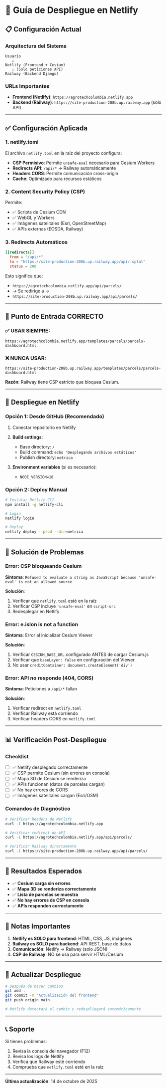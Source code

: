# 🚀 Guía de Despliegue en Netlify

## 📋 Configuración Actual

### **Arquitectura del Sistema**

```
Usuario
   ↓
Netlify (Frontend + Cesium)
   ↓ (Solo peticiones API)
Railway (Backend Django)
```

### **URLs Importantes**

- **Frontend (Netlify)**: `https://agrotechcolombia.netlify.app`
- **Backend (Railway)**: `https://site-production-208b.up.railway.app` (solo API)

---

## ✅ Configuración Aplicada

### 1. **netlify.toml**

El archivo `netlify.toml` en la raíz del proyecto configura:

- **CSP Permisivo**: Permite `unsafe-eval` necesario para Cesium Workers
- **Redirects API**: `/api/*` → Railway automáticamente
- **Headers CORS**: Permite comunicación cross-origin
- **Cache**: Optimizado para recursos estáticos

### 2. **Content Security Policy (CSP)**

Permite:
- ✅ Scripts de Cesium CDN
- ✅ WebGL y Workers
- ✅ Imágenes satelitales (Esri, OpenStreetMap)
- ✅ APIs externas (EOSDA, Railway)

### 3. **Redirects Automáticos**

```toml
[[redirects]]
  from = "/api/*"
  to = "https://site-production-208b.up.railway.app/api/:splat"
  status = 200
```

Esto significa que:
- `https://agrotechcolombia.netlify.app/api/parcels/` 
- → Se redirige a → 
- `https://site-production-208b.up.railway.app/api/parcels/`

---

## 🎯 Punto de Entrada CORRECTO

### ✅ **USAR SIEMPRE:**
```
https://agrotechcolombia.netlify.app/templates/parcels/parcels-dashboard.html
```

### ❌ **NUNCA USAR:**
```
https://site-production-208b.up.railway.app/templates/parcels/parcels-dashboard.html
```

**Razón**: Railway tiene CSP estricto que bloquea Cesium.

---

## 🔧 Despliegue en Netlify

### **Opción 1: Desde GitHub (Recomendado)**

1. Conectar repositorio en Netlify
2. **Build settings**:
   - Base directory: `/`
   - Build command: `echo 'Desplegando archivos estáticos'`
   - Publish directory: `metrica`

3. **Environment variables** (si es necesario):
   - `NODE_VERSION=18`

### **Opción 2: Deploy Manual**

```bash
# Instalar Netlify CLI
npm install -g netlify-cli

# Login
netlify login

# Deploy
netlify deploy --prod --dir=metrica
```

---

## 🐛 Solución de Problemas

### **Error: CSP bloqueando Cesium**

**Síntoma**: `Refused to evaluate a string as JavaScript because 'unsafe-eval' is not an allowed source`

**Solución**: 
1. Verificar que `netlify.toml` esté en la raíz
2. Verificar CSP incluye `'unsafe-eval'` en `script-src`
3. Redesplegar en Netlify

### **Error: e.islon is not a function**

**Síntoma**: Error al inicializar Cesium Viewer

**Solución**:
1. Verificar `CESIUM_BASE_URL` configurado ANTES de cargar Cesium.js
2. Verificar que `baseLayer: false` en configuración del Viewer
3. No usar `creditContainer: document.createElement('div')`

### **Error: API no responde (404, CORS)**

**Síntoma**: Peticiones a `/api/*` fallan

**Solución**:
1. Verificar redirect en `netlify.toml`
2. Verificar Railway está corriendo
3. Verificar headers CORS en `netlify.toml`

---

## 📊 Verificación Post-Despliegue

### **Checklist**

- [ ] ✅ Netlify desplegado correctamente
- [ ] ✅ CSP permite Cesium (sin errores en consola)
- [ ] ✅ Mapa 3D de Cesium se renderiza
- [ ] ✅ APIs funcionan (datos de parcelas cargan)
- [ ] ✅ No hay errores de CORS
- [ ] ✅ Imágenes satelitales cargan (Esri/OSM)

### **Comandos de Diagnóstico**

```bash
# Verificar headers de Netlify
curl -I https://agrotechcolombia.netlify.app

# Verificar redirect de API
curl -I https://agrotechcolombia.netlify.app/api/parcels/

# Verificar Railway directamente
curl -I https://site-production-208b.up.railway.app/api/parcels/
```

---

## 🎯 Resultados Esperados

- ✅ **Cesium carga sin errores**
- ✅ **Mapa 3D se renderiza correctamente**
- ✅ **Lista de parcelas se muestra**
- ✅ **No hay errores de CSP en consola**
- ✅ **APIs responden correctamente**

---

## 📝 Notas Importantes

1. **Netlify es SOLO para frontend**: HTML, CSS, JS, imágenes
2. **Railway es SOLO para backend**: API REST, base de datos
3. **Comunicación**: Netlify → Railway (solo JSON)
4. **CSP de Railway**: NO se usa para servir HTML/Cesium

---

## 🔄 Actualizar Despliegue

```bash
# Después de hacer cambios
git add .
git commit -m "Actualización del frontend"
git push origin main

# Netlify detectará el cambio y redespliegará automáticamente
```

---

## 📞 Soporte

Si tienes problemas:

1. Revisa la consola del navegador (F12)
2. Revisa los logs de Netlify
3. Verifica que Railway esté corriendo
4. Comprueba que `netlify.toml` esté en la raíz

---

**Última actualización**: 14 de octubre de 2025
